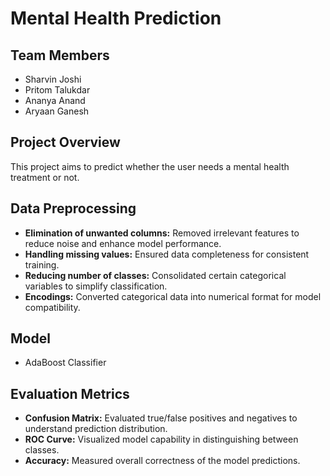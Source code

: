 # Mental Health Prediction

## Team Members
- Sharvin Joshi
- Pritom Talukdar
- Ananya Anand
- Aryaan Ganesh

## Project Overview
This project aims to predict whether the user needs a mental health treatment or not.

## Data Preprocessing
- **Elimination of unwanted columns:** Removed irrelevant features to reduce noise and enhance model performance.
- **Handling missing values:** Ensured data completeness for consistent training.
- **Reducing number of classes:** Consolidated certain categorical variables to simplify classification.
- **Encodings:** Converted categorical data into numerical format for model compatibility.

## Model
- AdaBoost Classifier

## Evaluation Metrics
- **Confusion Matrix:** Evaluated true/false positives and negatives to understand prediction distribution.
- **ROC Curve:** Visualized model capability in distinguishing between classes.
- **Accuracy:** Measured overall correctness of the model predictions.
